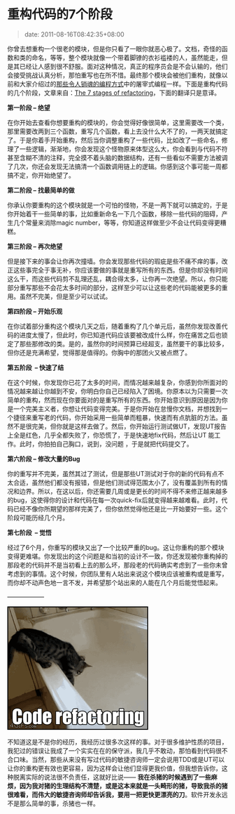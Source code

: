 # 重构代码的7个阶段
>date: 2011-08-16T08:42:35+08:00


你曾去想重构一个很老的模块，但是你只看了一眼你就恶心极了。文档，奇怪的函数和类的命名，等等，整个模块就像一个带着脚镣的衣衫褴褛的人，虽然能走，但是其已经让人感到很不舒服。面对这种情况，真正的程序员会是不会认输的，他们会接受挑战认真分析，那怕重写也在所不惜。最终那个模块会被他们重构，就像以前和大家介绍过的[那些令人销魂的编程方式](/2010/%E5%90%84%E7%A7%8D%E6%B5%81%E8%A1%8C%E7%9A%84%E7%BC%96%E7%A8%8B%E9%A3%8E%E6%A0%BC.md "各种流行的编程风格")中的屠宰式编程一样。下面是重构代码的几个阶段，文章来自：[The 7 stages of refactoring](https://norsedev.blogspot.com/2011/08/n-stages-of-refactoring.html)，下面的翻译只是意译。


**第一阶段 – 绝望**


在你开始去查看你想要重构的模块的，你会觉得好像很简单，这里需要改一个类，那里需要改两到三个函数，重写几个函数，看上去没什么大不了的，一两天就搞定了。于是你着手开始重构，然后当你调整重构了一些代码，比如改了一些命名，修理了一些逻辑，渐渐地，你会发现这个怪物原来体型这么大，你会看到与代码不符甚至含糊不清的注释，完全摸不着头脑的数据结构，还有一些看似不需要方法被调了几次，你还会发现无法搞清一个函数调用链上的逻辑。你感到这个事可能一周都搞不定，你开始绝望了。


**第二阶段 – 找最简单的做**


你承认你要重构的这个模块就是一个可怕的怪物，不是一两下就可以搞定的，于是你开始着干一些简单的事，比如重新命名一下几个函数，移除一些代码的阻碍，产生几个常量来消除magic number，等等，你知道这样做至少不会让代码变得更糟糕。


**第三阶段 – 再次绝望**


但是接下来的事会让你再次撞墙。你会发现那些代码的瑕疵是些不痛不痒的事，改正这些事完全于事无补，你应该要做的事就是重写所有的东西。但是你却没有时间这么干，而这些代码剪不乱理还乱，耦合得太多，让你再一次绝望。所以，你只能部分重写那些不会花太多时间的部分，这样至少可以让这些老的代码能被更多的重用。虽然不完美，但是至少可以试试。


**第四阶段 – 开始乐观**


在你试着部分重构这个模块几天之后，随着重构了几个单元后，虽然你发现改善代码的进度太慢了，但此时，你已知道代码应该要被改成什么样，你在痛苦之后也锁定了那些那修改的类。是的，虽然你的时间预算已经超支，虽然要干的事比较多，但你还是充满希望，觉得那是值得的。你胸中的那团火又被点燃了。


**第五阶段  – 快速了结**


在这个时候，你发现你已花了太多的时间，而情况越来越复杂，你感到你所面对的情况越来越让你越到不安，你明白你自己已经陷入了困境。你原本以为只需要一次简单的重构，然而现在你要面对的是重写所有的东西。你开始意识到原因是因为你是一个完美主义者，你想让代码变得完美。于是你开始在怠慢你文档，并想找到一个捷径来重写老的代码，你开始采用一些简单而粗暴，快速而有点肮脏的方法。虽然不是很完美，但你就是这样去做了。然后，你开始运行测试做UT，发现UT报告上全是红色，几乎全都失败了，你恐慌了，于是快速地fix代码，然后让UT 能工作。此时，你拍拍自己胸口，说到，没问题 ，于是就把代码提交了。


**第六阶段 – 修改大量的Bug**


你的重写并不完美，虽然其过了测试，但是那些UT测试对于你的新的代码有点不太合适，虽然他们都没有报错，但是他们测试得范围太小了，没有覆盖到所有的情况和边界。所以，在这以后，你还需要几周或是更长的时间不得不来修正越来越多的bug，这使得你的设计和代码在每一次quick-fix后就变得越来越难看。此时，代码已经不像你所期望的那样完美了，但你依然觉得他还是比一开始要好一些。这个阶段可能历经几个月。


**第七阶段  – 觉悟**


经过了6个月，你重写的模块又出了一个比较严重的bug。这让你重构的那个模块变得更难堪。你发现出的这个问题是和当初的设计不一致，你还发现被你重构掉的那段老的代码并不是当初看上去的那么坏，那段老的代码确实考虑到了一些你未曾考虑到的事情。这个时候，你团队里有人站出来说这个模块应该被重构或是重写，而你却不动声色地一言不发，并希望那个站出来的人能在几个月后能觉悟起来。


——————


![](/assets/images/ww2.sinaimg.cn/large/538efefbjw1dt8f6ua5rpg.gif "代码重构")


不知道这是不是你的经历，我经历过很多次这样的事。对于很多维护性质的项目，我犯过的错误让我成了一个实实在在的保守派，我几乎不敢动，那怕看到代码很不合口味。当然，那些从来没有写过代码的敏捷咨询师一定会说用TDD或是UT可以让你的重构更有效也更容易，因为这样会让他们显得更我价值，但我想告诉你，这种脱离实际的说法很不负责任，这就好比说—— **我在杀猪的时候遇到了一些麻烦，因为我对猪的生理结构不清楚，或是这本来就是一头畸形的猪，导致我杀的猪很难看，而伟大的敏捷咨询师却告诉我，要用一把更快更漂亮的刀**。软件开发永远不是那么简单的事，杀猪也一样。


